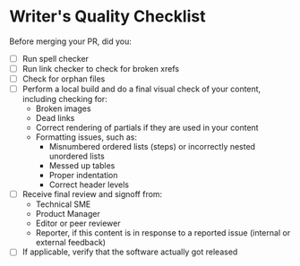 # Writer's Quality Checklist

Before merging your PR, did you:

- [ ] Run spell checker
- [ ] Run link checker to check for broken xrefs
- [ ] Check for orphan files
- [ ] Perform a local build and do a final visual check of your content, including checking for:
  - Broken images
  - Dead links
  - Correct rendering of partials if they are used in your content
  - Formatting issues, such as:
    - Misnumbered ordered lists (steps) or incorrectly nested unordered lists
    - Messed up tables
    - Proper indentation
    - Correct header levels
- [ ] Receive final review and signoff from:
  - Technical SME
  - Product Manager
  - Editor or peer reviewer
  - Reporter, if this content is in response to a reported issue (internal or external feedback)
- [ ] If applicable, verify that the software actually got released
